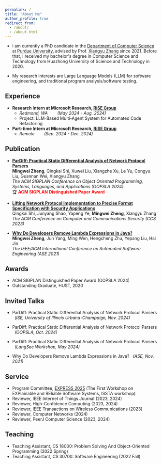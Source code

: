 ```yaml
---
permalink: /
title: "About Me"
author_profile: true
redirect_from: 
  - /about/
  - /about.html
---
```


* I am currently a PhD candidate in the [Department of Computer Science](https://www.cs.purdue.edu) at [Purdue University](https://www.purdue.edu), advised by Prof. [Xiangyu Zhang](https://www.cs.purdue.edu/homes/xyzhang/) since 2021. Before that, I received my bachelor's degree in Computer Science and Technology from Huazhong University of Science and Technology in 2020.

* My research interests are Large Language Models (LLM) for software engineering, and traditional program analysis/software testing.

## Experience
- **Research Intern at Microsoft Research,  [RiSE Group](https://www.microsoft.com/en-us/research/group/research-software-engineering-rise/)**
  - *Redmond, WA &nbsp;&nbsp;&nbsp;&nbsp;&nbsp;&nbsp; (May 2024 - Aug. 2024)*
  - Project:  LLM-Based Multi-Agent System for Automated Code Refactoring
- **Part-time Intern at Microsoft Research, [RiSE Group](https://www.microsoft.com/en-us/research/group/research-software-engineering-rise/)**
  - *Remote &nbsp;&nbsp;&nbsp;&nbsp;&nbsp;&nbsp; (Sep. 2024 - Dec. 2024)*
  
## Publication

- [**ParDiff: Practical Static Differential Analysis of Network Protocol Parsers**](https://dl.acm.org/doi/abs/10.1145/3649854)  
  **Mingwei Zheng**, Qingkai Shi, Xuwei Liu, Xiangzhe Xu, Le Yu, Congyu Liu, Guannan Wei, Xiangyu Zhang  
  *The ACM SIGPLAN Conference on Object Oriented Programming, Systems, Languages, and Applications (OOPSLA 2024)*  
  🏆 <span style="color:red;">**ACM SIGPLAN Distinguished Paper Award**</span>

- [**Lifting Network Protocol Implementation to Precise Format Specification with Security Applications**](https://dl.acm.org/doi/abs/10.1145/3576915.3616614)  
  Qingkai Shi, Junyang Shao, Yapeng Ye, **Mingwei Zheng**, Xiangyu Zhang  
  *The ACM Conference on Computer and Communications Security (CCS 2023)*

- [**Why Do Developers Remove Lambda Expressions in Java?**](https://ieeexplore.ieee.org/document/9678600)  
  **Mingwei Zheng**, Jun Yang, Ming Wen, Hengcheng Zhu, Yepang Liu, Hai Jin  
  *The IEEE/ACM International Conference on Automated Software Engineering (ASE 2021)*

## Awards
* ACM SIGPLAN Distinguished Paper Award (OOPSLA 2024)
* Outstanding Graduate, HUST, 2020

## Invited Talks

- ParDiff: Practical Static Differential Analysis of Network Protocol Parsers   &nbsp;&nbsp;*(iSE, University of Illinois Urbana-Champaign, Nov. 2024)*

- ParDiff: Practical Static Differential Analysis of Network Protocol Parsers   &nbsp;&nbsp;*(OOPSLA, Oct. 2024)*

- ParDiff: Practical Static Differential Analysis of Network Protocol Parsers   &nbsp;&nbsp;*(LangSec Workshop, May 2024)*

- Why Do Developers Remove Lambda Expressions in Java?   &nbsp;&nbsp;*(ASE, Nov. 2021)*


## Service
* Program Committee, [EXPRESS 2025](https://conf.researchr.org/home/issta-2025/express-2025) (The First Workshop on EXPlainable and REliable Software Systems, ISSTA workshop)
* Reviewer, IEEE Internet of Things Journal (2023, 2024)
* Reviewer, High-Confidence Computing (2023, 2024)
* Reviewer, IEEE Transactions on Wireless Communications (2023)
* Reviewer, Computer Networks (2024)
* Reviewer, PeerJ Computer Science (2023, 2024)

## Teaching
* Teaching Assistant, CS 18000: Problem Solving And Object-Oriented Programming (2022 Spring)
* Teaching Assistant, CS 30700: Software Engineering (2022 Fall)

